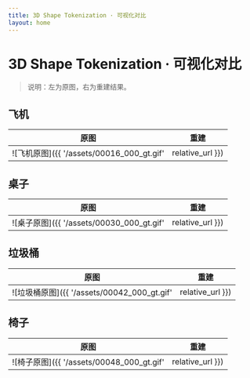 ```yaml
---
title: 3D Shape Tokenization · 可视化对比
layout: home
---
```


# 3D Shape Tokenization · 可视化对比

> 说明：左为原图，右为重建结果。

## 飞机
| 原图 | 重建 |
|---|---|
| ![飞机原图]({{ '/assets/00016_000_gt.gif' | relative_url }}) | ![飞机重建]({{ '/assets/00016_000_recon.gif' | relative_url }}) |

## 桌子
| 原图 | 重建 |
|---|---|
| ![桌子原图]({{ '/assets/00030_000_gt.gif' | relative_url }}) | ![桌子重建]({{ '/assets/00030_000_recon.gif' | relative_url }}) |

## 垃圾桶
| 原图 | 重建 |
|---|---|
| ![垃圾桶原图]({{ '/assets/00042_000_gt.gif' | relative_url }}) | ![垃圾桶重建]({{ '/assets/00042_000_recon.gif' | relative_url }}) |

## 椅子
| 原图 | 重建 |
|---|---|
| ![椅子原图]({{ '/assets/00048_000_gt.gif' | relative_url }}) | ![椅子重建]({{ '/assets/00048_000_recon.gif' | relative_url }}) |
